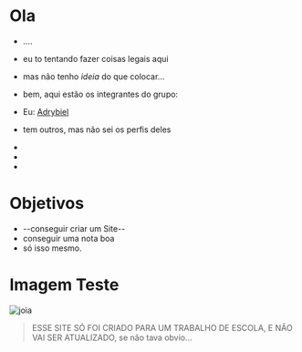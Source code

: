 # Ola
- ....
- eu to tentando fazer coisas legais aqui
- mas não tenho _ideia_ do que colocar...
- bem, aqui estão os integrantes do grupo:

- Eu: [Adrybiel](https://github.com/Adrybiel)
- tem outros, mas não sei os perfis deles
-
-
-
# Objetivos
- --conseguir criar um Site--
- conseguir uma nota boa 
- só isso mesmo.

# Imagem Teste
![joia](https://media.istockphoto.com/id/633114032/pt/foto/feliz-sorridente-homem-dando-polegares-para-cima.jpg?s=1024x1024&w=is&k=20&c=qvs5gpDnGufWSIRgywM6leRFN9xxiJFM0P3GZD5GTzA=)


> ESSE SITE SÓ FOI CRIADO PARA UM TRABALHO DE ESCOLA, E NÃO VAI SER ATUALIZADO, se não tava obvio...

